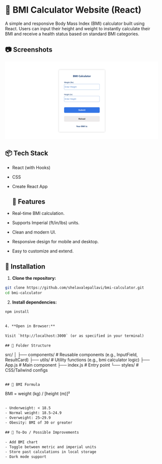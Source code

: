 # 🧮 BMI Calculator Website (React)

A simple and responsive Body Mass Index (BMI) calculator built using React. Users can input their height and weight to instantly calculate their BMI and receive a health status based on standard BMI categories.



## 📷 Screenshots

![BMI Calculator Screenshot](public/dashboard.png)

## 📦 Tech Stack

- React (with Hooks)
- CSS 
- Create React App

  

  ## 🚀 Features

- Real-time BMI calculation.
- Supports Imperial (ft/in/lbs) units.
- Clean and modern UI.
- Responsive design for mobile and desktop.
- Easy to customize and extend.


## 🔧 Installation

1. **Clone the repository:**

```bash
git clone https://github.com/shelavalepallavi/bmi-calculator.git
cd bmi-calculator
```

2. **Install dependencies:**

```bash
npm install
```


```

4. **Open in Browser:**

Visit `http://localhost:3000` (or as specified in your terminal)

## 📁 Folder Structure

```
src/
│
├── components/       # Reusable components (e.g., InputField, ResultCard)
├── utils/            # Utility functions (e.g., bmi calculator logic)
├── App.js           # Main component
├── index.js         # Entry point
└── styles/           # CSS/Tailwind configs
```

## 🧠 BMI Formula

```
BMI = weight (kg) / [height (m)]²
```

- Underweight: < 18.5  
- Normal weight: 18.5–24.9  
- Overweight: 25–29.9  
- Obesity: BMI of 30 or greater

## 📌 To-Do / Possible Improvements

- Add BMI chart
- Toggle between metric and imperial units
- Store past calculations in local storage
- Dark mode support

